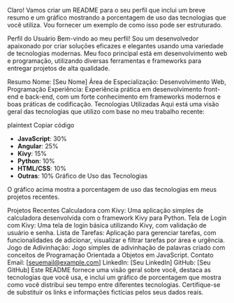 
Claro! Vamos criar um README para o seu perfil que inclui um breve resumo e um gráfico mostrando a porcentagem de uso das tecnologias que você utiliza. Vou fornecer um exemplo de como isso pode ser estruturado.

Perfil do Usuário
Bem-vindo ao meu perfil! Sou um desenvolvedor apaixonado por criar soluções eficazes e elegantes usando uma variedade de tecnologias modernas. Meu foco principal está em desenvolvimento web e programação, utilizando diversas ferramentas e frameworks para entregar projetos de alta qualidade.

Resumo
Nome: [Seu Nome]
Área de Especialização: Desenvolvimento Web, Programação
Experiência: Experiência prática em desenvolvimento front-end e back-end, com um forte conhecimento em frameworks modernos e boas práticas de codificação.
Tecnologias Utilizadas
Aqui está uma visão geral das tecnologias que utilizo com base no meu trabalho recente:

plaintext
Copiar código
- **JavaScript**: 30%
- **Angular**: 25%
- **Kivy**: 15%
- **Python**: 10%
- **HTML/CSS**: 10%
- **Outras**: 10%
Gráfico de Uso das Tecnologias

O gráfico acima mostra a porcentagem de uso das tecnologias em meus projetos recentes.

Projetos Recentes
Calculadora com Kivy: Uma aplicação simples de calculadora desenvolvida com o framework Kivy para Python.
Tela de Login com Kivy: Uma tela de login básica utilizando Kivy, com validação de usuário e senha.
Lista de Tarefas: Aplicação para gerenciar tarefas, com funcionalidades de adicionar, visualizar e filtrar tarefas por área e urgência.
Jogo de Adivinhação: Jogo simples de adivinhação de palavras criado com conceitos de Programação Orientada a Objetos em JavaScript.
Contato
Email: [seuemail@example.com]
LinkedIn: [Seu LinkedIn]
GitHub: [Seu GitHub]
Este README fornece uma visão geral sobre você, destaca as tecnologias que você usa, e inclui um gráfico de porcentagem que mostra como você distribui seu tempo entre diferentes tecnologias. Certifique-se de substituir os links e informações fictícias pelos seus dados reais.







